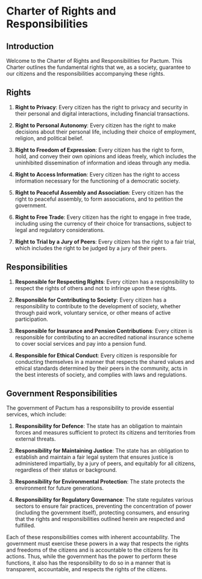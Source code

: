# Charter of Rights and Responsibilities

## Introduction

Welcome to the Charter of Rights and Responsibilities for Pactum. This Charter outlines the fundamental rights that we, as a society, guarantee to our citizens and the responsibilities accompanying these rights.

## Rights

1. **Right to Privacy**: Every citizen has the right to privacy and security in their personal and digital interactions, including financial transactions.

2. **Right to Personal Autonomy**: Every citizen has the right to make decisions about their personal life, including their choice of employment, religion, and political belief.

3. **Right to Freedom of Expression**: Every citizen has the right to form, hold, and convey their own opinions and ideas freely, which includes the uninhibited dissemination of information and ideas through any media.

4. **Right to Access Information**: Every citizen has the right to access information necessary for the functioning of a democratic society.

5. **Right to Peaceful Assembly and Association**: Every citizen has the right to peaceful assembly, to form associations, and to petition the government.

6. **Right to Free Trade**: Every citizen has the right to engage in free trade, including using the currency of their choice for transactions, subject to legal and regulatory considerations.

7. **Right to Trial by a Jury of Peers**: Every citizen has the right to a fair trial, which includes the right to be judged by a jury of their peers. 

## Responsibilities

1. **Responsible for Respecting Rights**: Every citizen has a responsibility to respect the rights of others and not to infringe upon these rights.

2. **Responsible for Contributing to Society**: Every citizen has a responsibility to contribute to the development of society, whether through paid work, voluntary service, or other means of active participation.

3. **Responsible for Insurance and Pension Contributions**: Every citizen is responsible for contributing to an accredited national insurance scheme to cover social services and pay into a pension fund.

4. **Responsible for Ethical Conduct**: Every citizen is responsible for conducting themselves in a manner that respects the shared values and ethical standards determined by their peers in the community, acts in the best interests of society, and complies with laws and regulations.

## Government Responsibilities

The government of Pactum has a responsibility to provide essential services, which include:

1. **Responsibility for Defence**: The state has an obligation to maintain forces and measures sufficient to protect its citizens and territories from external threats.

2. **Responsibility for Maintaining Justice**: The state has an obligation to establish and maintain a fair legal system that ensures justice is administered impartially, by a jury of peers, and equitably for all citizens, regardless of their status or background.

3. **Responsibility for Environmental Protection**: The state protects the environment for future generations.

4. **Responsibility for Regulatory Governance**: The state regulates various sectors to ensure fair practices, preventing the concentration of power (including the government itself), protecting consumers, and ensuring that the rights and responsibilities outlined herein are respected and fulfilled.

Each of these responsibilities comes with inherent accountability. The government must exercise these powers in a way that respects the rights and freedoms of the citizens and is accountable to the citizens for its actions. Thus, while the government has the power to perform these functions, it also has the responsibility to do so in a manner that is transparent, accountable, and respects the rights of the citizens.
